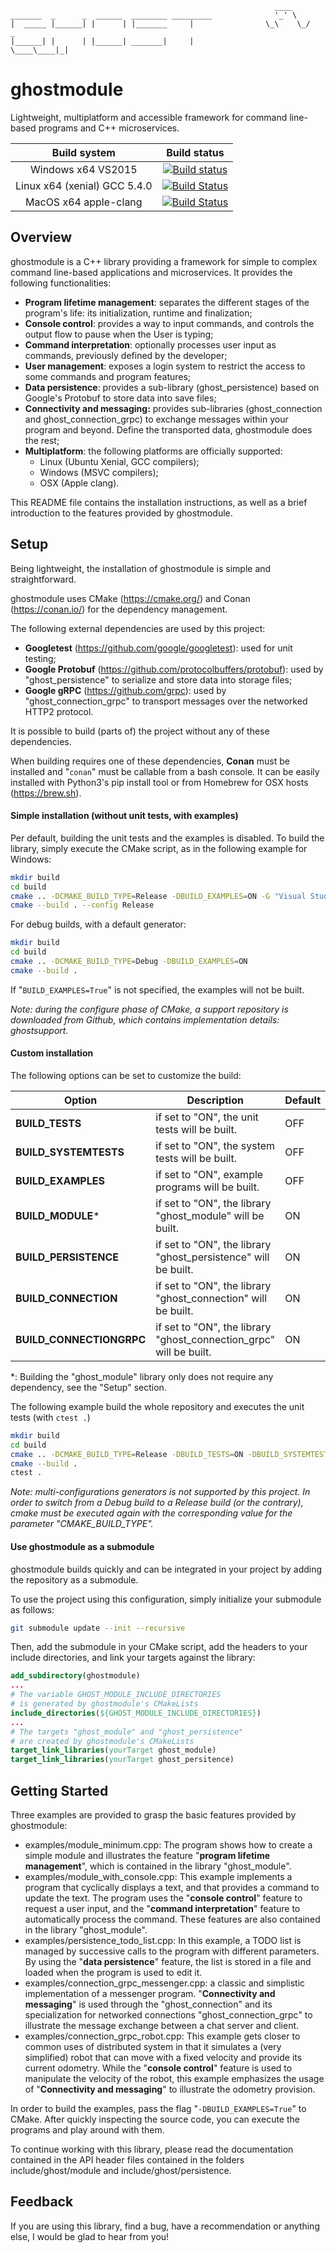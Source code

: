 ``` ascii
                                                           ____
_______  _      _  ______  ________ _________              '_' \
|  _____ |______| |      | |_______     |                \_\    \_/    _
|______| |      | |______| _______|     |                   \____\____|_|
```

# ghostmodule

Lightweight, multiplatform and accessible framework for command line-based programs and C++ microservices.

|         Build system         |                         Build status                         |
| :--------------------------: | :----------------------------------------------------------: |
|      Windows x64 VS2015      | [![Build status](https://ci.appveyor.com/api/projects/status/urayu2uebhqq3m6y?svg=true)](https://ci.appveyor.com/project/mathieunassar/ghostmodule) |
| Linux x64 (xenial) GCC 5.4.0 | [![Build Status](https://travis-ci.com/mathieunassar/ghostmodule.svg?branch=master)](https://travis-ci.com/mathieunassar/ghostmodule) |
|    MacOS x64 apple-clang     | [![Build Status](https://travis-ci.com/mathieunassar/ghostmodule.svg?branch=master)](https://travis-ci.com/mathieunassar/ghostmodule) |

## Overview

ghostmodule is a C++ library providing a framework for simple to complex command line-based applications and microservices. It provides the following functionalities:

- **Program lifetime management**: separates the different stages of the program's life: its initialization, runtime and finalization;
- **Console control**: provides a way to input commands, and controls the output flow to pause when the User is typing;
- **Command interpretation**: optionally processes user input as commands, previously defined by the developer;
- **User management**: exposes a login system to restrict the access to some commands and program features;
- **Data persistence**: provides a sub-library (ghost_persistence) based on Google's Protobuf to store data into save files;
- **Connectivity and messaging:** provides sub-libraries (ghost_connection and ghost_connection_grpc) to exchange messages within your program and beyond. Define the transported data, ghostmodule does the rest;
- **Multiplatform**: the following platforms are officially supported:
  - Linux (Ubuntu Xenial, GCC compilers);
  - Windows (MSVC compilers);
  - OSX (Apple clang).

This README file contains the installation instructions, as well as a brief introduction to the features provided by ghostmodule.

## Setup

Being lightweight, the installation of ghostmodule is simple and straightforward.

ghostmodule uses CMake (<https://cmake.org/>) and Conan (<https://conan.io/>) for the dependency management.

The following external dependencies are used by this project:

- **Googletest** (<https://github.com/google/googletest>): used for unit testing;
- **Google Protobuf** (<https://github.com/protocolbuffers/protobuf>): used by "ghost_persistence" to serialize and store data into storage files;
- **Google gRPC** (https://github.com/grpc): used by "ghost_connection_grpc" to transport messages over the networked HTTP2 protocol.

It is possible to build (parts of) the project without any of these dependencies.

When building requires one of these dependencies, **Conan** must be installed and "`conan`" must be callable from a bash console. It can be easily installed with Python3's pip install tool or from Homebrew for OSX hosts (https://brew.sh).

#### Simple installation (without unit tests, with examples)

Per default, building the unit tests and the examples is disabled. To build the library, simply execute the CMake script, as in the following example for Windows:

```bash
mkdir build
cd build
cmake .. -DCMAKE_BUILD_TYPE=Release -DBUILD_EXAMPLES=ON -G "Visual Studio 15 Win64"
cmake --build . --config Release
```

For debug builds, with a default generator:

```bash
mkdir build
cd build
cmake .. -DCMAKE_BUILD_TYPE=Debug -DBUILD_EXAMPLES=ON
cmake --build .
```

If "`BUILD_EXAMPLES=True`" is not specified, the examples will not be built.

*Note: during the configure phase of CMake, a support repository is downloaded from Github, which contains implementation details: ghostsupport.*

#### Custom installation

The following options can be set to customize the build:

| Option                   | Description                                                  | Default |
| ------------------------ | ------------------------------------------------------------ | ------- |
| **BUILD_TESTS**          | if set to "ON", the unit tests will be built.                | OFF     |
| **BUILD_SYSTEMTESTS**    | if set to "ON", the system tests will be built.              | OFF     |
| **BUILD_EXAMPLES**       | if set to "ON", example programs will be built.              | OFF     |
| **BUILD_MODULE***        | if set to "ON", the library "ghost_module" will be built.    | ON      |
| **BUILD_PERSISTENCE**    | if set to "ON", the library "ghost_persistence" will be built. | ON      |
| **BUILD_CONNECTION**     | if set to "ON", the library "ghost_connection" will be built. | ON      |
| **BUILD_CONNECTIONGRPC** | if set to "ON", the library "ghost_connection_grpc" will be built. | ON      |

*: Building the "ghost_module" library only does not require any dependency, see the "Setup" section.

The following example build the whole repository and executes the unit tests (with `ctest .`)

```bash
mkdir build
cd build
cmake .. -DCMAKE_BUILD_TYPE=Release -DBUILD_TESTS=ON -DBUILD_SYSTEMTESTS=ON -DBUILD_EXAMPLES=ON
cmake --build .
ctest .
```

*Note: multi-configurations generators is not supported by this project. In order to switch from a Debug build to a Release build (or the contrary), cmake must be executed again with the corresponding value for the parameter "CMAKE_BUILD_TYPE".*

#### Use ghostmodule as a submodule

ghostmodule builds quickly and can be integrated in your project by adding the repository as a submodule.

To use the project using this configuration, simply initialize your submodule as follows:

```bash
git submodule update --init --recursive
```

Then, add the submodule in your CMake script, add the headers to your include directories, and link your targets against the library:

```cmake
add_subdirectory(ghostmodule)
...
# The variable GHOST_MODULE_INCLUDE_DIRECTORIES
# is generated by ghostmodule's CMakeLists
include_directories(${GHOST_MODULE_INCLUDE_DIRECTORIES})
...
# The targets "ghost_module" and "ghost_persistence"
# are created by ghostmodule's CMakeLists
target_link_libraries(yourTarget ghost_module)
target_link_libraries(yourTarget ghost_persitence)
```

## Getting Started

Three examples are provided to grasp the basic features provided by ghostmodule:

- examples/module_minimum.cpp: The program shows how to create a simple module and illustrates the feature "**program lifetime management**", which is contained in the library "ghost_module".
- examples/module_with_console.cpp: This example implements a program that cyclically displays a text, and that provides a command to update the text. The program uses the "**console control**" feature to request a user input, and the "**command interpretation**" feature to automatically process the command. These features are also contained in the library "ghost_module".
- examples/persistence_todo_list.cpp: In this example, a TODO list is managed by successive calls to the program with different parameters. By using the "**data persistence**" feature, the list is stored in a file and loaded when the program is used to edit it.
- examples/connection_grpc_messenger.cpp: a classic and simplistic implementation of a messenger program. "**Connectivity and messaging**" is used through the "ghost_connection" and its specialization for networked connections "ghost_connection_grpc" to illustrate the message exchange between a chat server and client.
- examples/connection_grpc_robot.cpp: This example gets closer to common uses of distributed system in that it simulates a (very simplified) robot that can move with a fixed velocity and provide its current odometry. While the "**console control**" feature is used to manipulate the velocity of the robot, this example emphasizes the usage of "**Connectivity and messaging**" to illustrate the odometry provision.

In order to build the examples, pass the flag "`-DBUILD_EXAMPLES=True`" to CMake. After quickly inspecting the source code, you can execute the programs and play around with them.

To continue working with this library, please read the documentation contained in the API header files contained in the folders include/ghost/module and include/ghost/persistence.

## Feedback

If you are using this library, find a bug, have a recommendation or anything else, I would be glad to hear from you!
